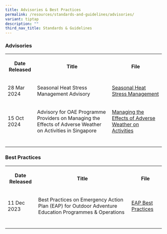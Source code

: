 ```yaml
---
title: Advisories & Best Practices
permalink: /resources/standards-and-guidelines/advisories/
variant: tiptap
description: ""
third_nav_title: Standards & Guidelines
---
```

<h3>Advisories</h3>
<table style="minWidth: 75px">
<colgroup>
<col>
<col>
<col>
</colgroup>
<tbody>
<tr>
<th rowspan="1" colspan="1">
<p>Date Released</p>
</th>
<th rowspan="1" colspan="1">
<p>Title</p>
</th>
<th rowspan="1" colspan="1">
<p>File</p>
</th>
</tr>
<tr>
<td rowspan="1" colspan="1">
<p>28 Mar 2024</p>
</td>
<td rowspan="1" colspan="1">
<p>Seasonal Heat Stress Management Advisory</p>
</td>
<td rowspan="1" colspan="1">
<p><a href="/files/Seasonal_Heat_Stress_Management_Advisory_Mar_2024.pdf" rel="noopener noreferrer nofollow" target="_blank">Seasonal Heat Stress Management</a>
</p>
</td>
</tr>
<tr>
<td rowspan="1" colspan="1">
<p>15 Oct 2024</p>
</td>
<td rowspan="1" colspan="1">
<p>Advisory for OAE Programme Providers on Managing the Effects of Adverse
Weather on Activities in Singapore</p>
</td>
<td rowspan="1" colspan="1">
<p><a href="/files/download: oae_council_advisory_on_adverse_weather_for_oae_programme_providers.pdf" rel="noopener nofollow" target="_blank">Managing the Effects of Adverse Weather on Activities</a>
</p>
</td>
</tr>
<tr>
<td rowspan="1" colspan="1">
<p></p>
</td>
<td rowspan="1" colspan="1">
<p></p>
</td>
<td rowspan="1" colspan="1">
<p></p>
</td>
</tr>
</tbody>
</table>
<h3>Best Practices</h3>
<table style="minWidth: 75px">
<colgroup>
<col>
<col>
<col>
</colgroup>
<tbody>
<tr>
<th rowspan="1" colspan="1">
<p>Date Released</p>
</th>
<th rowspan="1" colspan="1">
<p>Title</p>
</th>
<th rowspan="1" colspan="1">
<p>File</p>
</th>
</tr>
<tr>
<td rowspan="1" colspan="1">
<p>11 Dec 2023</p>
</td>
<td rowspan="1" colspan="1">
<p>Best Practices on Emergency Action Plan (EAP) for Outdoor Adventure Education
Programmes &amp; Operations</p>
</td>
<td rowspan="1" colspan="1">
<p><a href="/files/OAE_EAP_Practices_Jan_24.pdf" rel="noopener noreferrer nofollow" target="_blank">EAP Best Practices</a>
</p>
</td>
</tr>
<tr>
<td rowspan="1" colspan="1">
<p></p>
</td>
<td rowspan="1" colspan="1">
<p></p>
</td>
<td rowspan="1" colspan="1">
<p></p>
</td>
</tr>
</tbody>
</table>
<p>
<br>
</p>
